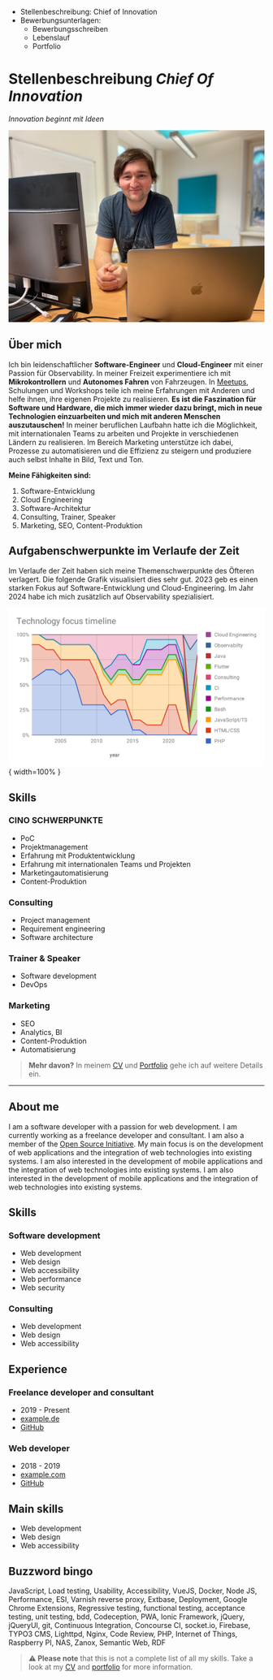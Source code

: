 - Stellenbeschreibung: Chief of Innovation
- Bewerbungsunterlagen:
    - Bewerbungsschreiben
    - Lebenslauf
    - Portfolio

# Stellenbeschreibung _Chief Of Innovation_

_Innovation beginnt mit Ideen_

![REPLACE_NAME](Media/Avatar/andre-lademann.png)

## Über mich

Ich bin leidenschaftlicher **Software-Engineer** und **Cloud-Engineer** mit
einer Passion für Observability. In meiner Freizeit experimentiere ich mit
**Mikrokontrollern** und **Autonomes Fahren** von Fahrzeugen. In
[Meetups][meetup-lorawan], Schulungen und Workshops teile ich meine
Erfahrungen mit Anderen und helfe ihnen, ihre eigenen Projekte zu
realisieren. **Es ist die Faszination für Software und Hardware, die mich
immer wieder dazu bringt, mich in neue Technologien einzuarbeiten und mich
mit anderen Menschen auszutauschen!** In meiner beruflichen Laufbahn hatte
ich die Möglichkeit, mit internationalen Teams zu arbeiten und Projekte in
verschiedenen Ländern zu realisieren. Im Bereich Marketing unterstütze ich
dabei, Prozesse zu automatisieren und die Effizienz zu steigern und
produziere auch selbst Inhalte in Bild, Text und Ton.

**Meine Fähigkeiten sind:**
1. Software-Entwicklung
2. Cloud Engineering
3. Software-Architektur
4. Consulting, Trainer, Speaker
5. Marketing, SEO, Content-Produktion


## Aufgabenschwerpunkte im Verlaufe der Zeit

Im Verlaufe der Zeit haben sich meine Themenschwerpunkte des Öfteren verlagert.
Die folgende Grafik visualisiert dies sehr gut. 2023 geb es einen starken
Fokus auf Software-Entwicklung und Cloud-Engineering. Im Jahr 2024 habe ich
mich zusätzlich auf Observability spezialisiert.

![Fokus-Schwerkunkte im Laufe der Zeit](Media/knowledge-focus-timeline.svg "Knowledge focus timeline"){ width=100% }



## Skills

### CINO SCHWERPUNKTE

- PoC
- Projektmanagement
- Erfahrung mit Produktentwicklung
- Erfahrung mit internationalen Teams und Projekten
- Marketingautomatisierung
- Content-Produktion


### Consulting

- Project management
- Requirement engineering
- Software architecture

### Trainer & Speaker

- Software development
- DevOps

### Marketing

- SEO
- Analytics, BI
- Content-Produktion
- Automatisierung

> **Mehr davon?** In meinem [CV](./2-curriculum-vitae) und
> [Portfolio](./2-portfolio.md) gehe ich auf weitere Details ein.

[meetup-lorawan]: https://www.meetup.com/de-DE/lorawan-leipzig-usergroup


---





## About me

I am a software developer with a passion for web development. I am currently working as a freelance developer and consultant.
I am also a member of the [Open Source Initiative](https://opensource.org/).
My main focus is on the development of web applications and the integration of web technologies into existing systems.
I am also interested in the development of mobile applications and the integration of web technologies into existing systems.
I am also interested in the development of mobile applications and the integration of web technologies into existing systems.

## Skills

### Software development

- Web development
- Web design
- Web accessibility
- Web performance
- Web security

### Consulting

- Web development
- Web design
- Web accessibility

## Experience

### Freelance developer and consultant

- 2019 - Present
- [example.de](https://example.de)
- [GitHub](https://github.com/example)

### Web developer

- 2018 - 2019
- [example.com](https://example.com)
- [GitHub](https://github.com/example/example)

## Main skills

- Web development
- Web design
- Web accessibility

## Buzzword bingo

JavaScript, Load testing, Usability, Accessibility, VueJS, Docker, Node JS, Performance, ESI, Varnish reverse proxy, Extbase, Deployment, Google Chrome Extensions, Regressive testing, functional testing, acceptance testing, unit testing, bdd, Codeception, PWA, Ionic Framework, jQuery, jQueryUI, git, Continuous Integration, Concourse CI, socket.io, Firebase, TYPO3 CMS, Lighttpd, Nginx, Code Review, PHP, Internet of Things, Raspberry PI, NAS, Zanox,
Semantic Web, RDF

> **⚠️ Please note** that this is not a complete list of all my skills.
> Take a look at my [CV](./2-curriculum-vitae) and [portfolio](./2-portfolio.md) for more information.
